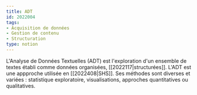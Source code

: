 ```yaml
---
title: ADT
id: 2022004
tags:
- Acquisition de données
- Gestion de contenu
- Structuration
type: notion
---
```


L'Analyse de Données Textuelles (ADT) est l'exploration d'un ensemble de textes établi comme données organisées, [[2022117|structurées]]. L'ADT est une appproche utilisée en [[2022408|SHS]]. Ses méthodes sont diverses et variées : statistique exploratoire, visualisations, approches quantitatives ou qualitatives.

